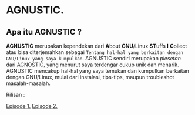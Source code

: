 # AGNUSTIC.

## Apa itu AGNUSTIC ?

**AGNUSTIC** merupakan kependekan dari **A**bout **GNU**/Linux **ST**uffs **I** **C**ollect atau bisa diterjemahkan sebagai `Tentang hal-hal yang berkaitan dengan GNU/Linux yang saya kumpulkan`. AGNUSTIC sendiri merupakan *plesetan* dari AGNOSTIC, yang menurut saya terdengar cukup unik dan menarik. AGNUSTIC mencakup hal-hal yang saya temukan dan kumpulkan berkaitan dengan GNU/Linux, mulai dari instalasi, tips-tips, maupun troubleshot masalah-masalah.

Rilisan :

[Episode 1.](https://lidgnulinux.github.io/qemu-file-img.html)
[Episode 2.](https://lidgnulinux.github.io/way-com-list.html)
